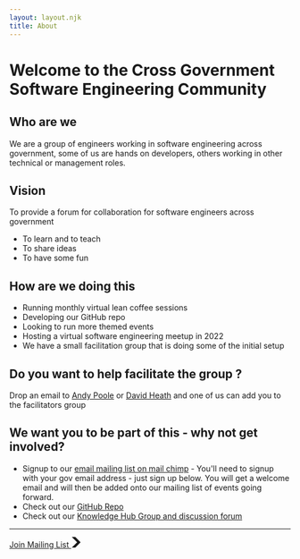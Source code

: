 ```yaml
---
layout: layout.njk
title: About
---
```

# Welcome to the Cross Government Software Engineering Community 

## Who are we
We are a group of engineers working in software engineering across government, some of us are hands on developers, others working in other technical or management roles.
## Vision
To provide a forum for collaboration for software engineers across government
*	To learn and to teach
*	To share ideas
*	To have some fun

## How are we doing this
*	Running monthly virtual lean coffee sessions 
*	Developing our GitHub repo
*	Looking to run more themed events 
*	Hosting a virtual software engineering meetup in 2022
*	We have a small facilitation group that is doing some of the initial setup

## Do you want to help facilitate the group ?
Drop an email to [Andy Poole](mailto:Andy.Poole@ukho.gov.uk) or [David Heath](mailto:david.heath@digital.cabinet-office.gov.uk) and one of us can add you to the facilitators group

## We want you to be part of this - why not get involved?
*	Signup to our [email mailing list on mail chimp](https://uk-cross-government-software-engineering-community.mailchimpsites.com/) - You'll need to signup with your gov email address - just sign up below.
You will get a welcome email and will then be added onto our mailing list of events going forward.
* Check out our [GitHub Repo](https://github.com/uk-x-gov-software-community/)
* Check out our [Knowledge Hub Group and discussion forum](https://www.khub.net/group/cross-government-software-engineering-community)


<hr />
<a href="https://uk-cross-government-software-engineering-community.mailchimpsites.com/" role="button" draggable="false" class="govuk-button govuk-button--start" data-module="govuk-button">
  Join Mailing List 
  <svg class="govuk-button__start-icon" xmlns="http://www.w3.org/2000/svg" width="17.5" height="19" viewBox="0 0 33 40" aria-hidden="true" focusable="false">
    <path fill="currentColor" d="M0 0h13l20 20-20 20H0l20-20z" />
  </svg>
</a>
